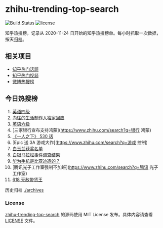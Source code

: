 # zhihu-trending-top-search

[![Build Status](https://github.com/justjavac/zhihu-trending-top-search/workflows/ci/badge.svg?branch=main)](https://github.com/justjavac/zhihu-trending-top-search/actions)
[![license](https://img.shields.io/github/license/justjavac/zhihu-trending-top-search)](https://github.com/justjavac/zhihu-trending-top-search/blob/main/LICENSE)

知乎热搜榜，记录从 2020-11-24 日开始的知乎热搜榜单。每小时抓取一次数据，按天[归档](./archives)。

## 相关项目

- [知乎热门话题](https://github.com/justjavac/zhihu-trending-hot-questions)
- [知乎热门视频](https://github.com/justjavac/zhihu-trending-hot-video)
- [微博热搜榜](https://github.com/justjavac/weibo-trending-hot-search)

## 今日热搜榜

<!-- BEGIN -->
<!-- 最后更新时间 Sat Jun 12 2021 07:06:06 GMT+0800 (China Standard Time) -->

1. [英语四级](https://www.zhihu.com/search?q=英语四级)
2. [向往的生活制作人独家回应](https://www.zhihu.com/search?q=向往的生活)
3. [英语六级](https://www.zhihu.com/search?q=英语六级)
4. [三家银行宣布支持鸿蒙](https://www.zhihu.com/search?q=银行 鸿蒙)
5. [《一人之下》 530 话](https://www.zhihu.com/search?q=一人之下)
6. [Epic 送 3A 游戏大作](https://www.zhihu.com/search?q=游戏 控制)
7. [白玉兰获奖名单](https://www.zhihu.com/search?q=白玉兰)
8. [白银马拉松事件调查结果](https://www.zhihu.com/search?q=甘肃白银马拉松)
9. [华为手机是比亚迪造的？](https://www.zhihu.com/search?q=华为手机)
10. [腾讯光子工作室强制不加班](https://www.zhihu.com/search?q=腾讯 光子工作室)
11. [618 无敌带货王](https://www.zhihu.com/search?q=脑洞)

<!-- END -->

历史归档 [./archives](./archives)

### License

[zhihu-trending-top-search](https://github.com/justjavac/zhihu-trending-top-search)
的源码使用 MIT License 发布。具体内容请查看 [LICENSE](./LICENSE) 文件。
